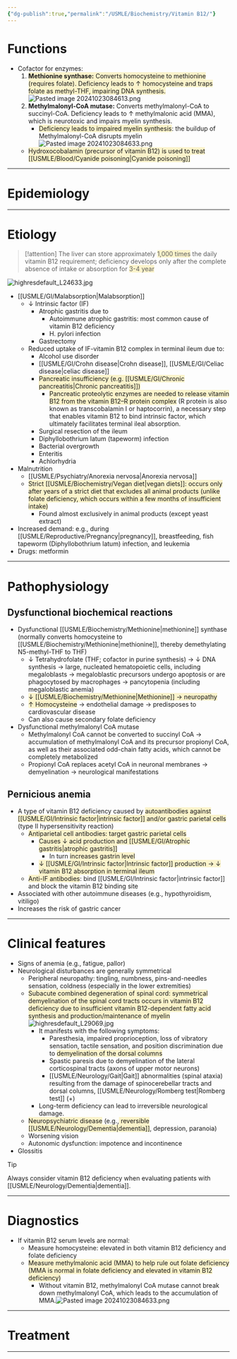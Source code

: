 ```yaml
---
{"dg-publish":true,"permalink":"/USMLE/Biochemistry/Vitamin B12/"}
---
```


# Functions
- Cofactor for enzymes:
	1. <span style="background:rgba(240, 200, 0, 0.2)">**Methionine synthase:** Converts homocysteine to methionine (requires folate). Deficiency leads to ↑ homocysteine and traps folate as methyl-THF, impairing DNA synthesis.</span> ![Pasted image 20241023084613.png](/img/user/appendix/Pasted%20image%2020241023084613.png)
	2. **Methylmalonyl-CoA mutase:** Converts methylmalonyl-CoA to succinyl-CoA. Deficiency leads to ↑ methylmalonic acid (MMA), which is neurotoxic and impairs myelin synthesis.
		- <span style="background:rgba(240, 200, 0, 0.2)">Deficiency leads to impaired myelin synthesis</span>: the buildup of Methylmalonyl-CoA disrupts myelin![Pasted image 20241023084633.png](/img/user/appendix/Pasted%20image%2020241023084633.png)
	- <span style="background:rgba(240, 200, 0, 0.2)">Hydroxocobalamin (precursor of vitamin B12) is used to treat [[USMLE/Blood/Cyanide poisoning\|Cyanide poisoning]]</span>

---
# Epidemiology


---
# Etiology
>[!attention] 
>The liver can store approximately <span style="background:rgba(240, 200, 0, 0.2)">1,000 times</span> the daily vitamin B12 requirement; deficiency develops only after the complete absence of intake or absorption for <span style="background:rgba(240, 200, 0, 0.2)">3-4 year</span>

![highresdefault_L24633.jpg](/img/user/appendix/highresdefault_L24633.jpg)
- [[USMLE/GI/Malabsorption\|Malabsorption]]
	- ↓ Intrinsic factor (IF)
		- Atrophic gastritis due to
			- Autoimmune atrophic gastritis: most common cause of vitamin B12 deficiency
			- H. pylori infection
		- Gastrectomy 
	- Reduced uptake of IF-vitamin B12 complex in terminal ileum due to:
		- Alcohol use disorder
		- [[USMLE/GI/Crohn disease\|Crohn disease]], [[USMLE/GI/Celiac disease\|celiac disease]]
		- <span style="background:rgba(240, 200, 0, 0.2)">Pancreatic insufficiency (e.g. [[USMLE/GI/Chronic pancreatitis\|Chronic pancreatitis]])</span>
			- <span style="background:rgba(240, 200, 0, 0.2)">Pancreatic proteolytic enzymes are needed to release vitamin B12 from the vitamin B12–R protein complex</span> (R protein is also known as transcobalamin I or haptocorrin), a necessary step that enables vitamin B12 to bind intrinsic factor, which ultimately facilitates terminal ileal absorption.
		- Surgical resection of the ileum
		- Diphyllobothrium latum (tapeworm) infection
		- Bacterial overgrowth
		- Enteritis
		- Achlorhydria
- Malnutrition
	- [[USMLE/Psychiatry/Anorexia nervosa\|Anorexia nervosa]]
	- <span style="background:rgba(240, 200, 0, 0.2)">Strict [[USMLE/Biochemistry/Vegan diet\|vegan diets]]: occurs only after years of a strict diet that excludes all animal products (unlike folate deficiency, which occurs within a few months of insufficient intake)</span>
		- Found almost exclusively in animal products (except yeast extract)
- Increased demand: e.g., during [[USMLE/Reproductive/Pregnancy\|pregnancy]], breastfeeding, fish tapeworm (Diphyllobothrium latum) infection, and leukemia
- Drugs: metformin

---
# Pathophysiology
## Dysfunctional biochemical reactions
- Dysfunctional [[USMLE/Biochemistry/Methionine\|methionine]] synthase (normally converts homocysteine to [[USMLE/Biochemistry/Methionine\|methionine]], thereby demethylating N5-methyl-THF to THF) 
	- ↓ Tetrahydrofolate (THF; cofactor in purine synthesis) → ↓ DNA synthesis → large, nucleated hematopoietic cells, including megaloblasts  → megaloblastic precursors undergo apoptosis or are phagocytosed by macrophages → pancytopenia (including megaloblastic anemia)
	- <span style="background:rgba(240, 200, 0, 0.2)">↓ [[USMLE/Biochemistry/Methionine\|Methionine]] → neuropathy</span>
	- <span style="background:rgba(240, 200, 0, 0.2)">↑ Homocysteine</span> → endothelial damage → predisposes to cardiovascular disease
	- Can also cause secondary folate deficiency
- Dysfunctional methylmalonyl CoA mutase
	- Methylmalonyl CoA cannot be converted to succinyl CoA → accumulation of methylmalonyl CoA and its precursor propionyl CoA, as well as their associated odd-chain fatty acids, which cannot be completely metabolized
	- Propionyl CoA replaces acetyl CoA in neuronal membranes → demyelination → neurological manifestations
## Pernicious anemia
- A type of vitamin B12 deficiency caused by <span style="background:rgba(240, 200, 0, 0.2)">autoantibodies against [[USMLE/GI/Intrinsic factor\|intrinsic factor]] and/or gastric parietal cells</span> (type II hypersensitivity reaction)
	- <span style="background:rgba(240, 200, 0, 0.2)">Antiparietal cell antibodies: target gastric parietal cells</span>
		- <span style="background:rgba(240, 200, 0, 0.2)">Causes ↓ acid production and [[USMLE/GI/Atrophic gastritis\|atrophic gastritis]]</span>
			- In turn <span style="background:rgba(240, 200, 0, 0.2)">increases gastrin level</span>
		- <span style="background:rgba(240, 200, 0, 0.2)">↓ [[USMLE/GI/Intrinsic factor\|Intrinsic factor]] production → ↓ vitamin B12 absorption in terminal ileum</span>
	- <span style="background:rgba(240, 200, 0, 0.2)">Anti-IF antibodies</span>: bind [[USMLE/GI/Intrinsic factor\|intrinsic factor]] and block the vitamin B12 binding site
- Associated with other autoimmune diseases (e.g., hypothyroidism, vitiligo)
- Increases the risk of gastric cancer

---
# Clinical features
- Signs of anemia (e.g., fatigue, pallor) 
- Neurological disturbances are generally symmetrical
	- Peripheral neuropathy: tingling, numbness, pins-and-needles sensation, coldness (especially in the lower extremities)
	- <span style="background:rgba(240, 200, 0, 0.2)">Subacute combined degeneration of spinal cord: symmetrical demyelination of the spinal cord tracts occurs in vitamin B12 deficiency due to insufficient vitamin B12-dependent fatty acid synthesis and production/maintenance of myelin</span>![highresdefault_L29069.jpg](/img/user/appendix/highresdefault_L29069.jpg)
		- It manifests with the following symptoms:
			- Paresthesia, impaired proprioception, loss of vibratory sensation, tactile sensation, and position discrimination due to <span style="background:rgba(240, 200, 0, 0.2)">demyelination of the dorsal columns</span>
			- Spastic paresis due to demyelination of the lateral corticospinal tracts (axons of upper motor neurons)
			- [[USMLE/Neurology/Gait\|Gait]] abnormalities (spinal ataxia) resulting from the damage of spinocerebellar tracts and dorsal columns, [[USMLE/Neurology/Romberg test\|Romberg test]] (+)
		- Long-term deficiency can lead to irreversible neurological damage.
	- <span style="background:rgba(240, 200, 0, 0.2)">Neuropsychiatric disease</span> (e.g.,<span style="background:rgba(240, 200, 0, 0.2)"> reversible [[USMLE/Neurology/Dementia\|dementia]]</span>, depression, paranoia)
	- Worsening vision 
	- Autonomic dysfunction: impotence and incontinence
- Glossitis

>[!tip] 
>Always consider vitamin B12 deficiency when evaluating patients with [[USMLE/Neurology/Dementia\|dementia]].

---
# Diagnostics
- If vitamin B12 serum levels are normal:
	- Measure homocysteine: elevated in both vitamin B12 deficiency and folate deficiency
	- <span style="background:rgba(240, 200, 0, 0.2)">Measure methylmalonic acid (MMA) to help rule out folate deficiency (MMA is normal in folate deficiency and elevated in vitamin B12 deficiency)</span>
		- Without vitamin B12, methylmalonyl CoA mutase cannot break down methylmalonyl CoA, which leads to the accumulation of MMA.![Pasted image 20241023084633.png](/img/user/appendix/Pasted%20image%2020241023084633.png)

---
# Treatment


---
